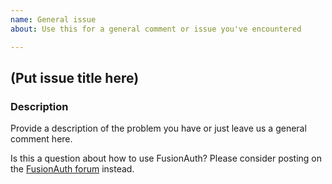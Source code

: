 ```yaml
---
name: General issue
about: Use this for a general comment or issue you've encountered

---
```


## (Put issue title here)

### Description
Provide a description of the problem you have or just leave us a general comment here.

Is this a question about how to use FusionAuth? Please consider posting on the [FusionAuth forum](https://fusionauth.io/community/forum/) instead.
